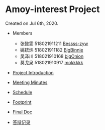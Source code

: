 # Amoy-interest Project

Created on Jul 6th, 2020.

- Members
  - 张懿雯 518021911211 [Bessss-zyw](https://github.com/orgs/Amoy-interest/people/Bessss-zyw) 
  - 姚镔炜 518021911182 [BigBinnie](https://github.com/orgs/Amoy-interest/people/BigBinnie)
  - 吴泽川 518021910168 [bigOnion](https://github.com/orgs/Amoy-interest/people/explodingnerk)
  - 莫戈泉 518021910917 [mokkkkk](https://github.com/orgs/Amoy-interest/people/mokkkkk)
- [Project Introduction](https://github.com/Amoy-interest/Doc/blob/master/project-introduction.md)
- [Meeting Minutes](https://github.com/Amoy-interest/Doc/tree/master/meeting)
- [Schedule](https://github.com/Amoy-interest/Doc/blob/master/schedule.md)
- [Footprint](https://github.com/Amoy-interest/Doc/blob/master/footprint.md)

- [Final Doc](https://github.com/Amoy-interest/Doc/tree/master/final)

- [答辩记录](https://github.com/Amoy-interest/Doc/tree/master/final/答辩记录.md)